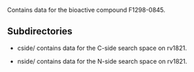Contains data for the bioactive compound F1298-0845.

## Subdirectories

- cside/ contains data for the C-side search space on rv1821.

- nside/ contains data for the N-side search space on rv1821.

